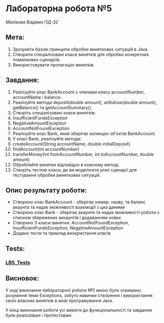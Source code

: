 # Лабораторна робота №5
*Малікова Вадима*
*ПД-32*

## Мета:
1. Зрозуміти базові принципи обробки виняткових ситуацій в Java.
2. Створити спеціалізовані класи винятків для обробки конкретних помилкових сценаріїв.
3. Використовувати пропагацію винятків.

## Завдання:
1. Реалізуйте клас BankAccount з членами класу accountNumber, accountName і balance.
2. Реалізуйте методи deposit(double amount), withdraw(double amount), getBalance() та getAccountSummary().
3. Створіть спеціалізовані класи винятків:
4. InsufficientFundsException
5. NegativeAmountException
6. AccountNotFoundException
7. Реалізуйте клас Bank, який зберігає колекцію об'єктів BankAccount.
8. У класі Bank, реалізуйте методи:
9. createAccount(String accountName, double initialDeposit)
10. findAccount(int accountNumber)
11. transferMoney(int fromAccountNumber, int toAccountNumber, double amount)
12. Обробляйте винятки відповідно в кожному методі.
13. Створіть тестові класи, де ви моделюєте різні сценарії для тестування обробки виняткових ситуацій.

## Опис результату роботи:
* Створено клас BankAccount - зберігає номер, назву, та баланс акаунта та надає можливості взаємодії з циа даними
* Створено клас Bank - зберігає акаунти та надає можливості роботи з списком збережених аккаунтів і додаванням нових
* Створено 3 класи-винятки: AccountNotFoundException, InsufficientFundsException, NegativeAmountException
* Додано тести та приклад виокристання класів

## Tests:
### [LB5_Tests]()

## Висновок:
У ході виконання лабораторної роботи №5 мною було отримано розуміння теми Exceptions, зобуто навички створення і використання своїх власних винятків в мові програмування Java.

У кінці виконання роботи усі вимоги до функціональності та завдання були реалізовані і протестовані.